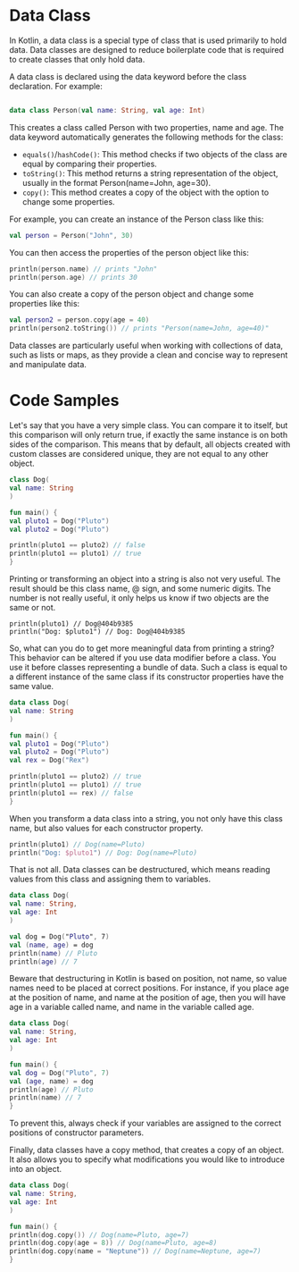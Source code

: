 # Data Class

In Kotlin, a data class is a special type of class that is used primarily to hold data. Data classes are designed to reduce boilerplate code that is required to create classes that only hold data.

A data class is declared using the data keyword before the class declaration. For example:
```kotlin

data class Person(val name: String, val age: Int)

```

This creates a class called Person with two properties, name and age. The data keyword automatically generates the following methods for the class:
- `equals()`/`hashCode()`: This method checks if two objects of the class are equal by comparing their properties.
- `toString()`: This method returns a string representation of the object, usually in the format Person(name=John, age=30).
- `copy()`: This method creates a copy of the object with the option to change some properties.

For example, you can create an instance of the Person class like this:

```kotlin
val person = Person("John", 30)
```

You can then access the properties of the person object like this:

```kotlin
println(person.name) // prints "John"
println(person.age) // prints 30
```

You can also create a copy of the person object and change some properties like this:

```kotlin
val person2 = person.copy(age = 40)
println(person2.toString()) // prints "Person(name=John, age=40)"
```

Data classes are particularly useful when working with collections of data, such as lists or maps, as they provide a clean and concise way to represent and manipulate data.

# Code Samples 

Let's say that you have a very simple class. You can compare it to itself, but this comparison will only return true, if exactly the same instance is on both sides of the comparison. This means that by default, all objects created with custom classes are considered unique, they are not equal to any other object.

```kotlin
class Dog(
val name: String
)

fun main() {
val pluto1 = Dog("Pluto")
val pluto2 = Dog("Pluto")

println(pluto1 == pluto2) // false
println(pluto1 == pluto1) // true
}
```

Printing or transforming an object into a string is also not very useful. The result should be this class name, @ sign, and some numeric digits. The number is not really useful, it only helps us know if two objects are the same or not.

```shell
println(pluto1) // Dog@404b9385
println("Dog: $pluto1") // Dog: Dog@404b9385
```

So, what can you do to get more meaningful data from printing a string? This behavior can be altered if you use data modifier before a class. You use it before classes representing a bundle of data. Such a class is equal to a different instance of the same class if its constructor properties have the same value.

```kotlin
data class Dog(
val name: String
)

fun main() {
val pluto1 = Dog("Pluto")
val pluto2 = Dog("Pluto")
val rex = Dog("Rex")

println(pluto1 == pluto2) // true
println(pluto1 == pluto1) // true
println(pluto1 == rex) // false
}
```

When you transform a data class into a string, you not only have this class name, but also values for each constructor property.

```kotlin
println(pluto1) // Dog(name=Pluto)
println("Dog: $pluto1") // Dog: Dog(name=Pluto)
```

That is not all. Data classes can be destructured, which means reading values from this class and assigning them to variables.

```kotlin
data class Dog(
val name: String,
val age: Int
)

val dog = Dog("Pluto", 7)
val (name, age) = dog
println(name) // Pluto
println(age) // 7
```

Beware that destructuring in Kotlin is based on position, not name, so value names need to be placed at correct positions. For instance, if you place age at the position of name, and name at the position of age, then you will have age in a variable called name, and name in the variable called age.

```kotlin
data class Dog(
val name: String,
val age: Int
)

fun main() {
val dog = Dog("Pluto", 7)
val (age, name) = dog
println(age) // Pluto
println(name) // 7
}
```

To prevent this, always check if your variables are assigned to the correct positions of constructor parameters.

Finally, data classes have a copy method, that creates a copy of an object. It also allows you to specify what modifications you would like to introduce into an object.

```kotlin
data class Dog(
val name: String,
val age: Int
)

fun main() {
println(dog.copy()) // Dog(name=Pluto, age=7)
println(dog.copy(age = 8)) // Dog(name=Pluto, age=8)
println(dog.copy(name = "Neptune")) // Dog(name=Neptune, age=7)
}
```

